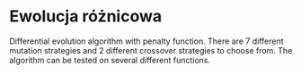 <h1> Ewolucja różnicowa</h1>
Differential evolution algorithm with penalty function. There are 7 different mutation strategies and 2 different crossover strategies to choose from. The algorithm can be tested on several different functions.
